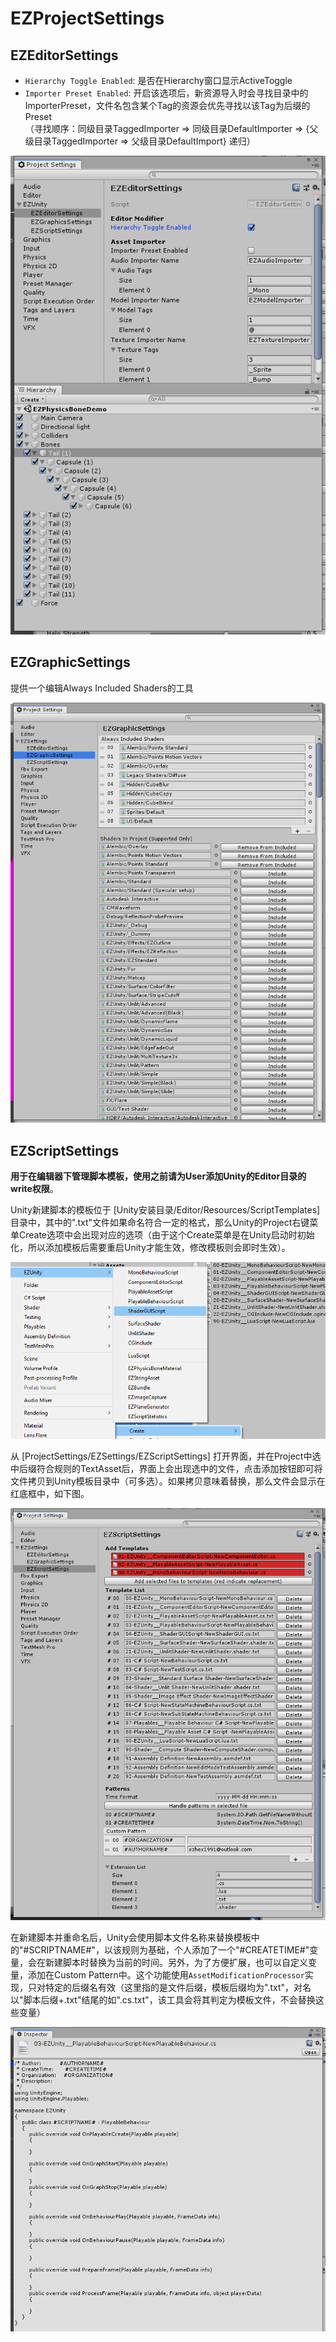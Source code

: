 # EZProjectSettings

## EZEditorSettings

- `Hierarchy Toggle Enabled`: 是否在Hierarchy窗口显示ActiveToggle
- `Importer Preset Enabled`: 开启该选项后，新资源导入时会寻找目录中的ImporterPreset，文件名包含某个Tag的资源会优先寻找以该Tag为后缀的Preset  
（寻找顺序：同级目录TaggedImporter => 同级目录DefaultImporter => {父级目录TaggedImporter => 父级目录DefaultImport} 递归）

![EZEditorSettings](.SamplePicture/EZEditorSettings.png)

## EZGraphicSettings

提供一个编辑Always Included Shaders的工具

![EZGraphicSettings](.SamplePicture/EZGraphicSettings.png)

## EZScriptSettings

**用于在编辑器下管理脚本模板，使用之前请为User添加Unity的Editor目录的write权限**。

Unity新建脚本的模板位于 [Unity安装目录/Editor/Resources/ScriptTemplates] 目录中，其中的".txt"文件如果命名符合一定的格式，那么Unity的Project右键菜单Create选项中会出现对应的选项（由于这个Create菜单是在Unity启动时初始化，所以添加模板后需要重启Unity才能生效，修改模板则会即时生效）。

![CreateMenu](.SamplePicture/CreateMenu.png)

从 [ProjectSettings/EZSettings/EZScriptSettings] 打开界面，并在Project中选中后缀符合规则的TextAsset后，界面上会出现选中的文件，点击添加按钮即可将文件拷贝到Unity模板目录中（可多选）。如果拷贝意味着替换，那么文件会显示在红底框中，如下图。

![EZScriptSettings](.SamplePicture/EZScriptSettings.png)

在新建脚本并重命名后，Unity会使用脚本文件名称来替换模板中的"#SCRIPTNAME#"，以该规则为基础，个人添加了一个"#CREATETIME#"变量，会在新建脚本时替换为当前的时间。另外，为了方便扩展，也可以自定义变量，添加在Custom Pattern中。这个功能使用`AssetModificationProcessor`实现，只对特定的后缀名有效（这里指的是文件后缀，模板后缀均为".txt"，对名以"脚本后缀+.txt"结尾的如".cs.txt"，该工具会将其判定为模板文件，不会替换这些变量）

![Template](.SamplePicture/Template.png)
